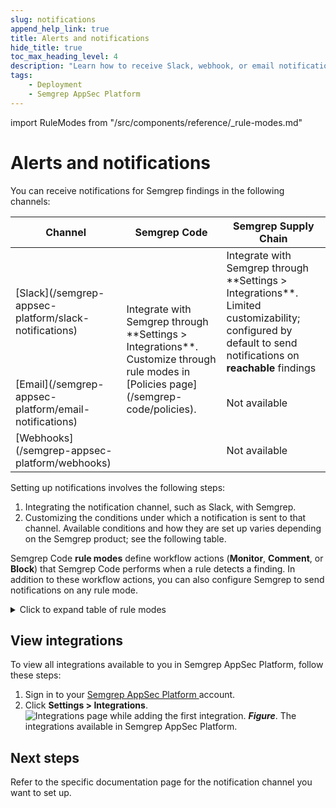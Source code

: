 ```yaml
---
slug: notifications
append_help_link: true
title: Alerts and notifications
hide_title: true
toc_max_heading_level: 4
description: "Learn how to receive Slack, webhook, or email notifications about findings."
tags:
    - Deployment
    - Semgrep AppSec Platform
---
```


import RuleModes from "/src/components/reference/_rule-modes.md"

# Alerts and notifications

You can receive notifications for Semgrep findings in the following channels:

<table>
<thead>
<tr>
<th>Channel</th>
<th>Semgrep Code</th>
<th>Semgrep Supply Chain</th>
</tr>
</thead>
<tbody>
<tr>
<td>[Slack](/semgrep-appsec-platform/slack-notifications)</td>
<td rowspan="3">Integrate with Semgrep through **Settings > Integrations**. Customize through rule modes in [Policies page](/semgrep-code/policies).</td>
<td>Integrate with Semgrep through **Settings > Integrations**. Limited customizability; configured by default to send notifications on <strong>reachable</strong> findings</td>
</tr>
<tr>
<td>[Email](/semgrep-appsec-platform/email-notifications)</td>
<td>Not available</td>
</tr>
<tr>
<td>[Webhooks](/semgrep-appsec-platform/webhooks)</td>
<td>Not available</td>
</tr>
</tbody>
</table>

Setting up notifications involves the following steps:

1. Integrating the notification channel, such as Slack, with Semgrep.
2. Customizing the conditions under which a notification is sent to that channel. Available conditions and how they are set up varies depending on the Semgrep product; see the following table.

Semgrep Code **rule modes** define workflow actions (**Monitor**, **Comment**, or **Block**) that Semgrep Code performs when a rule detects a finding. In addition to these workflow actions, you can also configure Semgrep to send notifications on any rule mode.

<details>
<summary>Click to expand table of rule modes</summary>

<RuleModes />

</details>

## View integrations 

To view all integrations available to you in Semgrep AppSec Platform, follow these steps:

1. Sign in to your [Semgrep AppSec Platform ](https://semgrep.dev/orgs/-/settings/integrations) account.
1. Click **Settings > Integrations**.
    ![Integrations page while adding the first integration.](/img/integrations.png#md-width)
    _**Figure**_. The integrations available in Semgrep AppSec Platform.

## Next steps

Refer to the specific documentation page for the notification channel you want to set up.
